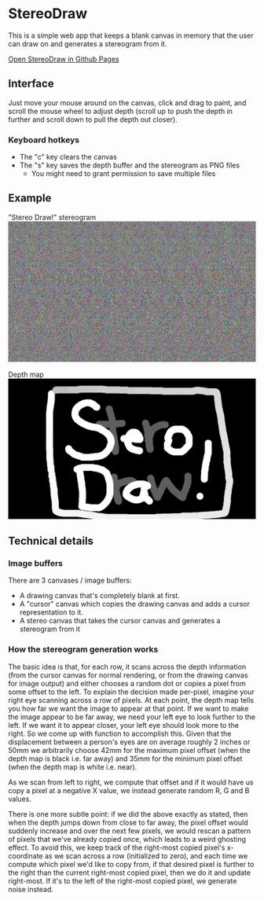 # StereoDraw

This is a simple web app that keeps a blank canvas in memory that the user can draw on and generates a stereogram from it.

[Open StereoDraw in Github Pages](https://pnowell.github.io/StereoDraw/)

## Interface

Just move your mouse around on the canvas, click and drag to paint, and scroll the mouse wheel to adjust depth (scroll up to push
the depth in further and scroll down to pull the depth out closer).

### Keyboard hotkeys

+ The "c" key clears the canvas
+ The "s" key saves the depth buffer and the stereogram as PNG files
  + You might need to grant permission to save multiple files

## Example

"Stereo Draw!" stereogram
![Stereo Draw](img/stereo_draw_stereogram.png)

Depth map
![Stereo Draw depth map](img/stereo_draw_depth.png)

## Technical details

### Image buffers

There are 3 canvases / image buffers:

+ A drawing canvas that's completely blank at first.
+ A "cursor" canvas which copies the drawing canvas and adds a cursor representation to it.
+ A stereo canvas that takes the cursor canvas and generates a stereogram from it

### How the stereogram generation works

The basic idea is that, for each row, it scans across the depth information (from the cursor canvas for normal rendering, or from
the drawing canvas for image output) and either chooses a random dot or copies a pixel from some offset to the left.  To explain
the decision made per-pixel, imagine your right eye scanning across a row of pixels.  At each point, the depth map tells you how
far we want the image to appear at that point.  If we want to make the image appear to be far away, we need your left eye to look
further to the left.  If we want it to appear closer, your left eye should look more to the right.  So we come up with function
to accomplish this.  Given that the displacement between a person's eyes are on average roughly 2 inches or 50mm we arbitrarily
choose 42mm for the maximum pixel offset (when the depth map is black i.e. far away) and 35mm for the minimum pixel offset (when
the depth map is white i.e. near).

As we scan from left to right, we compute that offset and if it would have us copy a pixel at a negative X value, we instead
generate random R, G and B values.

There is one more subtle point: if we did the above exactly as stated, then when the depth jumps down from close to far away,
the pixel offset would suddenly increase and over the next few pixels, we would rescan a pattern of pixels that we've already
copied once, which leads to a weird ghosting effect.  To avoid this, we keep track of the right-most copied pixel's x-coordinate
as we scan across a row (initialized to zero), and each time we compute which pixel we'd like to copy from, if that desired pixel
is further to the right than the current right-most copied pixel, then we do it and update right-most.  If it's to the left of
the right-most copied pixel, we generate noise instead.
